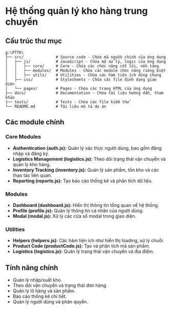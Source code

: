 # Hệ thống quản lý kho hàng trung chuyển

## Cấu trúc thư mục

```
g:\PTTK\
├── src/              # Source code - Chứa mã nguồn chính của ứng dụng
│   ├── js/           # JavaScript - Chứa mã xử lý, logic của ứng dụng
│   │   ├── core/     # Core - Chứa các chức năng cốt lõi, nền tảng
│   │   ├── modules/  # Modules - Chứa các module chức năng riêng biệt
│   │   ├── utils/    # Utilities - Chứa các hàm tiện ích dùng chung
│   ├── css/          # Stylesheets - Chứa các file định dạng giao diện
│   └── pages/        # Pages - Chứa các trang HTML của ứng dụng
├── docs/             # Documentation - Chứa tài liệu hướng dẫn, tham khảo
├── tests/            # Tests - Chứa các file kiểm thử
└── README.md         # Tài liệu mô tả dự án
```

## Các module chính

### Core Modules
- **Authentication (auth.js):** Quản lý xác thực người dùng, bao gồm đăng nhập và đăng ký.
- **Logistics Management (logistics.js):** Theo dõi trạng thái vận chuyển và quản lý kho hàng.
- **Inventory Tracking (inventory.js):** Quản lý sản phẩm, tồn kho và các thao tác liên quan.
- **Reporting (reports.js):** Tạo báo cáo thống kê và phân tích dữ liệu.

### Modules
- **Dashboard (dashboard.js):** Hiển thị thông tin tổng quan về hệ thống.
- **Profile (profile.js):** Quản lý thông tin cá nhân của người dùng.
- **Modal (modal.js):** Xử lý các cửa sổ modal trong giao diện.

### Utilities
- **Helpers (helpers.js):** Các hàm tiện ích như hiển thị loading, xử lý chuỗi.
- **Product Code (productCode.js):** Tạo và phân tích mã sản phẩm.
- **Logistics (logistics.js):** Quản lý trạng thái vận chuyển và địa điểm.

## Tính năng chính
- Quản lý nhập/xuất kho.
- Theo dõi vận chuyển và trạng thái đơn hàng.
- Quản lý lô hàng và sản phẩm.
- Báo cáo thống kê chi tiết.
- Quản lý người dùng và phân quyền.